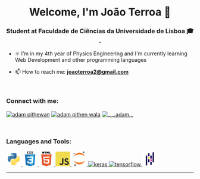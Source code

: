<h1 align="center">Welcome, I'm João Terroa 👋</h1>
<h3 align="center">Student at Faculdade de Ciências da Universidade de Lisboa 🎓 .</h3>

- ⚛️ I’m in my 4th year of Physics Engineering and I'm currently learning Web Development and other programming languages

- 📫 How to reach me: **joaoterroa2@gmail.com**
<br>

<h3 align="left">Connect with me:</h3>
<p align="left">
  <a href="https://www.linkedin.com/in/joaoterroa/" target="blank"><img align="center"
      src="https://raw.githubusercontent.com/rahuldkjain/github-profile-readme-generator/master/src/images/icons/Social/linked-in-alt.svg"
      alt="adam pithewan" height="30" width="40" /></a>
  <a href="https://www.facebook.com/joao.terroa/" target="blank"><img align="center"
      src="https://raw.githubusercontent.com/rahuldkjain/github-profile-readme-generator/master/src/images/icons/Social/facebook.svg"
      alt="adam pithen wala" height="30" width="40" /></a>
  <a href="https://www.instagram.com/joaoterroa/" target="blank"><img align="center"
      src="https://raw.githubusercontent.com/rahuldkjain/github-profile-readme-generator/master/src/images/icons/Social/instagram.svg"
      alt="_._.adam._" height="30" width="40" /></a>
</p>

<br>

<h3 align="left">Languages and Tools:</h3>
<p align="left"> 
  
  <a href="https://www.python.org/" target="_blank" rel="noreferrer"> <img
      src="https://raw.githubusercontent.com/devicons/devicon/master/icons/python/python-original.svg" alt="python"
      width="40" height="40" /> </a> <a href="https://www.w3schools.com/css/" target="_blank" rel="noreferrer"> <img
      src="https://raw.githubusercontent.com/devicons/devicon/master/icons/css3/css3-original-wordmark.svg" alt="css3"
      width="40" height="40" /> </a> <a href="https://www.w3.org/html/" target="_blank" rel="noreferrer"> <img
      src="https://raw.githubusercontent.com/devicons/devicon/master/icons/html5/html5-original-wordmark.svg"
      alt="html5" width="40" height="40" /> </a> <a href="https://developer.mozilla.org/en-US/docs/Web/JavaScript" target="_blank"
    rel="noreferrer"> <img src="https://raw.githubusercontent.com/devicons/devicon/master/icons/javascript/javascript-original.svg"
      alt="javascript" width="40" height="40" /> </a> <a href="https://jupyter.org/" target="_blank" rel="noreferrer"><img
      src="https://raw.githubusercontent.com/devicons/devicon/2ae2a900d2f041da66e950e4d48052658d850630/icons/jupyter/jupyter-original.svg"
      alt="jupyter" width="40" height="40" /> </a> <a href="https://keras.io/" target="_blank" rel="noreferrer"> <img
      src="https://raw.githubusercontent.com/valohai/ml-logos/5127528b5baadb77a6ea4b999a47b4e86bf0f98b/keras.svg"
      alt="keras" width="40" height="40" /> </a> <a href="https://www.tensorflow.org" target="_blank" rel="noreferrer"> <img
      src="https://raw.githubusercontent.com/valohai/ml-logos/5127528b5baadb77a6ea4b999a47b4e86bf0f98b/tensorflow-tf.svg"
      alt="tensorflow" width="40" height="40" /> </a> <a href="https://pandas.pydata.org/" target="_blank" rel="noreferrer"> <img
      src="https://raw.githubusercontent.com/devicons/devicon/2ae2a900d2f041da66e950e4d48052658d850630/icons/pandas/pandas-original.svg"
      alt="pandas" width="40" height="40" /> </a>
  

  
  
</p>


------------------------------------------------------------------------------------------------------------------------------------------

